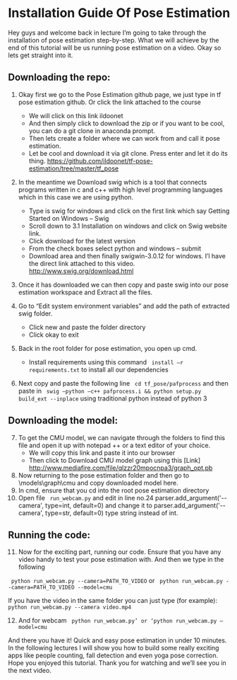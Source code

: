 # Installation Guide Of Pose Estimation

Hey guys and welcome back in lecture I’m going to take through the installation of pose estimation step-by-step. What we will achieve by the end of this tutorial will be us running pose estimation on a video. Okay so lets get straight into it. 

## Downloading the repo:

1.	Okay first we go to the Pose Estimation github page, we just type in tf pose estimation github. Or click the link attached to the course
	*	We will click on this link ildoonet
	*	And then simply click to download the zip or if you want to be cool, you can do a git clone in anaconda prompt. 
	*	Then lets create a folder where we can work from and call it pose estimation.
	*	Let be cool and download it via git clone. Press enter and let it do its thing. https://github.com/ildoonet/tf-pose-estimation/tree/master/tf_pose

2.	In the meantime we Download swig which is a tool that connects programs written in c and c++ with high level programming languages which in this case we are using python. 
	*	Type is swig for windows and click on the first link which say Getting Started on Windows – Swig
	*	Scroll down to 3.1 Installation on windows and click on Swig website link.
	*	Click download for the latest version
	*	From the check boxes select python and windows – submit
	*	Download area and then finally  swigwin-3.0.12 for windows. I’l have the direct link attached to this video. http://www.swig.org/download.html
	
			
3.	Once it has downloaded we can then copy and paste swig into our pose estimation workspace and Extract all the files.
4.	Go to “Edit system environment variables” and add the path of extracted swig folder. 
	*	Click new and paste the folder directory
	*	Click okay to exit 
5.	Back in the root folder for pose estimation, you open up cmd. 
	*	Install requirements using this command ``` install –r requirements.txt```  to install all our dependencies 
6.	Next copy and paste the following line ``` cd tf_pose/pafprocess``` and then paste in  ``` swig –python –c++ pafprocess.i && python setup.py build_ext --inplace```  using traditional python instead of python 3

## Downloading the model:

7.	To get the CMU model, we can navigate through the folders to find this file and open it up with notepad ++ or a text editor of your choice. 
	*	We will copy this link and paste it into our browser
	*	Then click to Download CMU model graph using this [Link] http://www.mediafire.com/file/qlzzr20mpocnpa3/graph_opt.pb
8.	Now returning to the pose estimation folder and then go to \models\graph\cmu and copy downloaded model here.
9.	In cmd, ensure that you cd into the root pose estimation directory
10.	Open file ``` run_webcam.py``` and edit in line no.24 parser.add_argument('--camera', type=int, default=0) and change it to parser.add_argument('--camera', type=str, default=0) type string instead of int.

## Running the code:

11.	Now for the exciting part, running our code. Ensure that you have any video handy to test your pose estimation with. And then we type in the following

``` python run_webcam.py --camera=PATH_TO_VIDEO```  or ``` python run_webcam.py --camera=PATH_TO_VIDEO --model=cmu```

If you have the video in the same folder you can just type (for example):
``` python run_webcam.py --camera video.mp4``` 

12.	And for webcam ``` python run_webcam.py’ or ‘python run_webcam.py –model=cmu```

And there you have it! Quick and easy pose estimation in under 10 minutes. In the following lectures I will show you how to build some really exciting apps like people counting, fall detection and even yoga pose correction. Hope you enjoyed this tutorial.
Thank you for watching and we’ll see you in the next video. 





